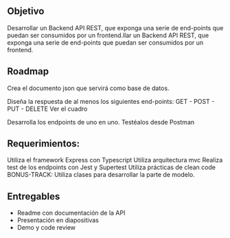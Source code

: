 ## Objetivo
Desarrollar un Backend API REST, que exponga una serie de end-points que puedan ser consumidos por un frontend.llar un Backend API REST, que exponga una serie de end-points que puedan ser consumidos por un frontend.

## Roadmap
Crea el documento json que servirá como base de datos.

Diseña la respuesta de al menos los siguientes end-points:
GET - POST - PUT - DELETE
Ver el cuadro

Desarrolla los endpoints de uno en uno.
Testéalos desde Postman

## Requerimientos:
Utiliza el framework Express con Typescript
Utiliza arquitectura mvc
Realiza test de los endpoints con Jest y Supertest
Utiliza prácticas de clean code
BONUS-TRACK: Utiliza clases para desarrollar la parte de modelo.

## Entregables

- Readme con documentación de la API
- Presentación en diapositivas
- Demo y code review